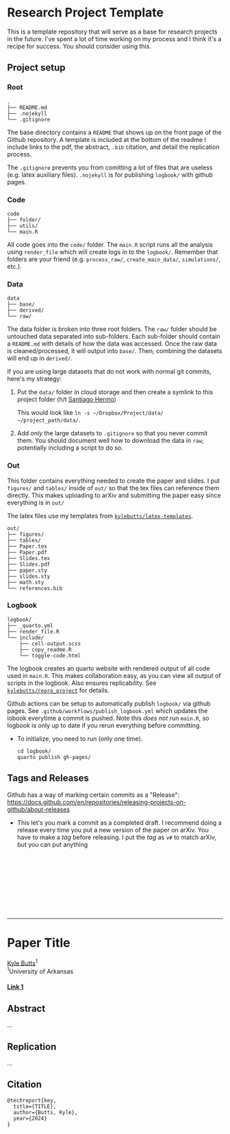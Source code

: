 # Research Project Template

This is a template repository that will serve as a base for research projects in the future. I've spent a lot of time working on my process and I think it's a recipe for success. You should consider using this. 



## Project setup

### Root
```
.
├── README.md
├── .nojekyll
└── .gitignore
```

The base directory contains a `README` that shows up on the front page of the Github repository. A template is included at the bottom of the readme I include links to the pdf, the abstract, `.bib` citation, and detail the replication process.

The `.gitignore` prevents you from comitting a lot of files that are useless (e.g. latex auxiliary files). `.nojekyll` is for publishing `logbook/` with github pages.



### Code
```
code
├── folder/
├── utils/
└── main.R
```

All code goes into the `code/` folder. The `main.R` script runs all the analysis using `render_file` which will create logs in to the `logbook/`. Remember that folders are your friend (e.g. `process_raw/`, `create_main_data/`, `simulations/`, etc.).



### Data
```
data
├── base/
├── derived/
└── raw/
```

The data folder is broken into three root folders. The `raw/` folder should be untouched data separated into sub-folders. Each sub-folder should contain a `README.md` with details of how the data was accessed. Once the raw data is cleaned/processed, it will output into `base/`. Then, combining the datasets will end up in `derived/`.

If you are using large datasets that do not work with normal git commits, here's my strategy:
1. Put the `data/` folder in cloud storage and then create a symlink to this project folder (h/t [Santiago Hermo](https://github.com/santiagohermo))
   
   This would look like `ln -s ~/Dropbox/Project/data/ ~/project_path/data/`.
2. Add *only* the large datasets to `.gitignore` so that you never commit them. You should document well how to download the data in `raw`; potentially including a script to do so.



### Out
This folder contains everything needed to create the paper and slides. I put `figures/` and `tables/` inside of `out/` so that the tex files can reference them directly. This makes uploading to arXiv and submitting the paper easy since everything is in `out/`

The latex files use my templates from [`kylebutts/latex-templates`](https://github.com/kylebutts/latex-templates).

```
out/
├── figures/
├── tables/
├── Paper.tex
├── Paper.pdf
├── Slides.tex
├── Slides.pdf
├── paper.sty
├── slides.sty
├── math.sty
└── references.bib
```



### Logbook
```
logbook/
├── _quarto.yml
├── render_file.R
└── include/
    ├── cell-output.scss
    ├── copy_readme.R
    └── toggle-code.html
```

The logbook creates an quarto website with rendered output of all code used in `main.R`. This makes collaboration easy, as you can view all output of scripts in the logbook. Also ensures replicability. See [`kylebutts/repro_project`](https://github.com/kylebutts/repro_project) for details.

Github actions can be setup to automatically publish `logbook/` via github pages. See `.github/workflows/publish_logbook.yml` which updates the lobook everytime a commit is pushed. Note this *does not* run `main.R`, so logbook is only up to date if you rerun everything before committing.

- To initialize, you need to run (only one time). 
  ```
  cd logbook/
  quarto publish gh-pages/
  ``` 



## Tags and Releases

Github has a way of marking certain commits as a "Release":
https://docs.github.com/en/repositories/releasing-projects-on-github/about-releases
- This let's you mark a commit as a completed draft. I recommend doing a release every time you put a new version of the paper on arXiv. You have to make a *tag* before releasing. I put the *tag* as `v#` to match arXiv, but you can put anything





<br /><br /><br /><br /><br /><br /><br /><br /><hr/>
<!-- Delete this and above -->
# Paper Title

[Kyle Butts](https://www.kylebutts.com/)<sup>1</sup>
<br>
<sup>1</sup>University of Arkansas

#### [Link 1](.) 



## Abstract

...



## Replication

...



## Citation

```
@techreport{key,
  title={TITLE},
  author={Butts, Kyle},
  year={2024}
}
```
